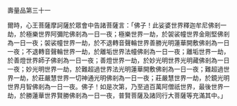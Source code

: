 壽量品第三十一

爾時，心王菩薩摩訶薩於眾會中告諸菩薩言：「佛子！此娑婆世界釋迦牟尼佛剎一劫，於極樂世界阿彌陀佛剎為一日一夜；極樂世界一劫，於袈裟幢世界金剛堅佛剎為一日一夜；袈裟幢世界一劫，於不退轉音聲輪世界善勝光明蓮華開敷佛剎為一日一夜；不退轉音聲輪世界一劫，於離垢世界法幢佛剎為一日一夜；離垢世界一劫，於善燈世界師子佛剎為一日一夜；善燈世界一劫，於妙光明世界光明藏佛剎為一日一夜；妙光明世界一劫，於難超過世界法光明蓮華開敷佛剎為一日一夜；難超過世界一劫，於莊嚴慧世界一切神通光明佛剎為一日一夜；莊嚴慧世界一劫，於鏡光明世界月智佛剎為一日一夜。佛子！如是次第，乃至過百萬阿僧祇世界，最後世界一劫，於勝蓮華世界賢勝佛剎為一日一夜，普賢菩薩及諸同行大菩薩等充滿其中。」
